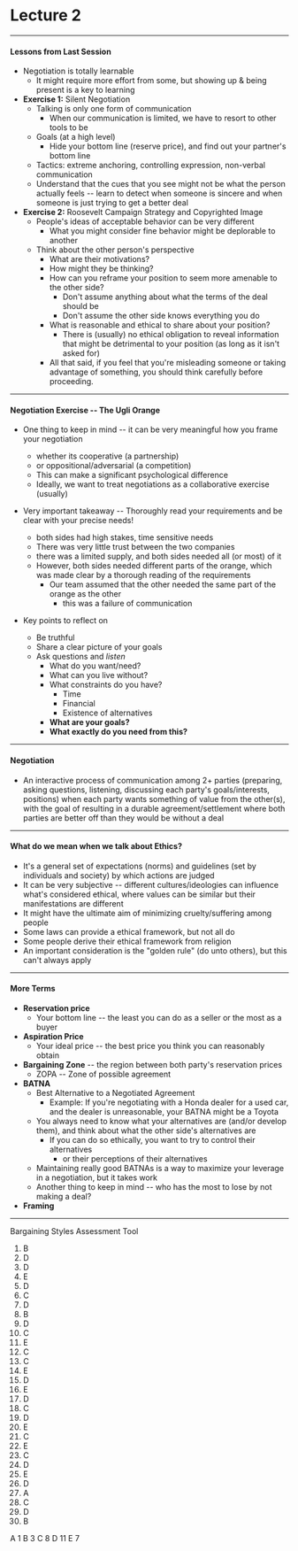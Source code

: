 <h1>Lecture 2</h1>

---

<h4>Lessons from Last Session</h4>

  * Negotiation is totally learnable
      - It might require more effort from some, but showing up & being present is a key to learning
  * **Exercise 1:** Silent Negotiation
      - Talking is only one form of communication
          + When our communication is limited, we have to resort to other tools to be
      - Goals (at a high level)
          + Hide your bottom line (reserve price), and find out your partner's bottom line
      - Tactics: extreme anchoring, controlling expression, non-verbal communication
      - Understand that the cues that you see might not be what the person actually feels -- learn to detect when someone is sincere and when someone is just trying to get a better deal 
  * **Exercise 2:** Roosevelt Campaign Strategy and Copyrighted Image
      - People's ideas of acceptable behavior can be very different
          + What you might consider fine behavior might be deplorable to another
      - Think about the other person's perspective
          + What are their motivations?
          + How might they be thinking?
          + How can you reframe your position to seem more amenable to the other side?
              * Don't assume anything about what the terms of the deal should be
              * Don't assume the other side knows everything you do
          + What is reasonable and ethical to share about your position?
              * There is (usually) no ethical obligation to reveal information that might be detrimental to your position (as long as it isn't asked for)
          + All that said, if you feel that you're misleading someone or taking advantage of something, you should think carefully before proceeding.

---

<h4>Negotiation Exercise -- The Ugli Orange</h4>

  * One thing to keep in mind -- it can be very meaningful how you frame your negotiation
      - whether its cooperative (a partnership)
      - or oppositional/adversarial (a competition)
      - This can make a significant psychological difference
      - Ideally, we want to treat negotiations as a collaborative exercise (usually)

  * Very important takeaway -- Thoroughly read your requirements and be clear with your precise needs!
      - both sides had high stakes, time sensitive needs
      - There was very little trust between the two companies
      - there was a limited supply, and both sides needed all (or most) of it
      - However, both sides needed different parts of the orange, which was made clear by a thorough reading of the requirements
          + Our team assumed that the other needed the same part of the orange as the other
              * this was a failure of communication

  * Key points to reflect on
      - Be truthful
      - Share a clear picture of your goals
      - Ask questions and *listen*
          + What do you want/need?
          + What can you live without?
          + What constraints do you have?
              * Time
              * Financial
              * Existence of alternatives
          + **What are your goals?**
          + **What exactly do you need from this?**

---

<h4>Negotiation</h4>

  * An interactive process of communication among 2+ parties (preparing, asking questions, listening, discussing each party's goals/interests, positions) when each party wants something of value from the other(s), with the goal of resulting in a durable agreement/settlement where both parties are better off than they would be without a deal

---

<h4>What do we mean when we talk about Ethics?</h4>

  * It's a general set of expectations (norms) and guidelines (set by individuals and society) by which actions are judged
  * It can be very subjective -- different cultures/ideologies can influence what's considered ethical, where values can be similar but their manifestations are different
  * It might have the ultimate aim of minimizing cruelty/suffering among people
  * Some laws can provide a ethical framework, but not all do
  * Some people derive their ethical framework from religion
  * An important consideration is the "golden rule" (do unto others), but this can't always apply

---

<h4> More Terms</h4>

  * **Reservation price**
      - Your bottom line -- the least you can do as a seller or the most as a buyer
  * **Aspiration Price**
      - Your ideal price -- the best price you think you can reasonably obtain
  * **Bargaining Zone** -- the region between both party's reservation prices
      - ZOPA -- Zone of possible agreement
  * **BATNA**
      - Best Alternative to a Negotiated Agreement
          + Example: If you're negotiating with a Honda dealer for a used car, and the dealer is unreasonable, your BATNA might be a Toyota
      - You always need to know what your alternatives are (and/or develop them), and think about what the other side's alternatives are
          + If you can do so ethically, you want to try to control their alternatives
              * or their perceptions of their alternatives
      - Maintaining really good BATNAs is a way to maximize your leverage in a negotiation, but it takes work
      - Another thing to keep in mind -- who has the most to lose by not making a deal?
  * **Framing**

---


Bargaining Styles Assessment Tool

1. B
2. D
3. D
4. E
5. D
6. C
7. D
8. B
9. D
10. C
11. E
12. C
13. C
14. E
15. D
16. E
17. D
18. C
19. D
20. E
21. C
22. E
23. C
24. D
25. E
26. D
27. A
28. C
29. D
30. B

A 1
B 3
C 8
D 11 
E 7